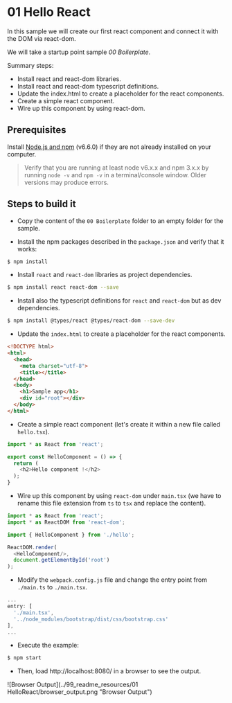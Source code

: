 # 01 Hello React

In this sample we will create our first react component and connect it with the
DOM via react-dom.

We will take a startup point sample _00 Boilerplate_.

Summary steps:

- Install react and react-dom libraries.
- Install react and react-dom typescript definitions.
- Update the index.html to create a placeholder for the react components.
- Create a simple react component.
- Wire up this component by using react-dom.

## Prerequisites

Install [Node.js and npm](https://nodejs.org/en/) (v6.6.0) if they are not already
installed on your computer.

> Verify that you are running at least node v6.x.x and npm 3.x.x by running `node -v` and `npm -v`
in a terminal/console window. Older versions may produce errors.

## Steps to build it

- Copy the content of the `00 Boilerplate` folder to an empty folder for the sample.

- Install the npm packages described in the `package.json` and verify that it works:

 ```bash
 $ npm install
 ```

- Install `react` and `react-dom` libraries as project dependencies.

 ```bash
 $ npm install react react-dom --save
 ```

- Install also the typescript definitions for `react` and `react-dom`
but as dev dependencies.

 ```bash
 $ npm install @types/react @types/react-dom --save-dev
 ```

- Update the `index.html` to create a placeholder for the react components.

 ```html
 <!DOCTYPE html>
 <html>
   <head>
     <meta charset="utf-8">
     <title></title>
   </head>
   <body>
     <h1>Sample app</h1>
     <div id="root"></div>
   </body>
 </html>
 ```

- Create a simple react component (let's create it within a new file called `hello.tsx`).

 ```javascript
 import * as React from 'react';

 export const HelloComponent = () => {
   return (
     <h2>Hello component !</h2>
   );
 }
 ```

- Wire up this component by using `react-dom` under `main.tsx` (we have to rename
  this file extension from `ts` to `tsx` and replace the content).

 ```javascript
 import * as React from 'react';
 import * as ReactDOM from 'react-dom';

 import { HelloComponent } from './hello';

 ReactDOM.render(
   <HelloComponent/>,
   document.getElementById('root')
 );
 ```

- Modify the `webpack.config.js` file and change the entry point from `./main.ts`
to `./main.tsx`.

 ```javascript
 ...
 entry: [
   './main.tsx',
   '../node_modules/bootstrap/dist/css/bootstrap.css'
 ],
 ...
 ```

- Execute the example:

 ```bash
 $ npm start
 ```

- Then, load http://localhost:8080/ in a browser to see the output.

 ![Browser Output](../99_readme_resources/01 HelloReact/browser_output.png "Browser Output")
